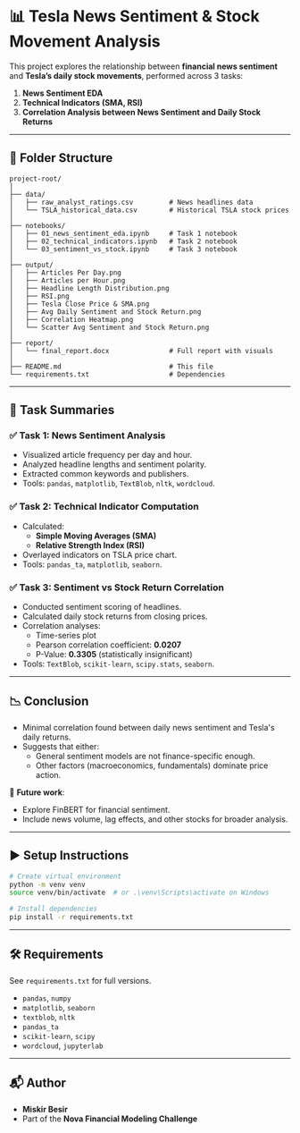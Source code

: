 # 📊 Tesla News Sentiment & Stock Movement Analysis

This project explores the relationship between **financial news sentiment** and **Tesla’s daily stock movements**, performed across 3 tasks:

1. **News Sentiment EDA**
2. **Technical Indicators (SMA, RSI)**
3. **Correlation Analysis between News Sentiment and Daily Stock Returns**

---

## 📁 Folder Structure

```
project-root/
│
├── data/
│   ├── raw_analyst_ratings.csv         # News headlines data
│   └── TSLA_historical_data.csv        # Historical TSLA stock prices
│
├── notebooks/
│   ├── 01_news_sentiment_eda.ipynb     # Task 1 notebook
│   ├── 02_technical_indicators.ipynb   # Task 2 notebook
│   └── 03_sentiment_vs_stock.ipynb     # Task 3 notebook
│
├── output/
│   ├── Articles Per Day.png
│   ├── Articles per Hour.png
│   ├── Headline Length Distribution.png
│   ├── RSI.png
│   ├── Tesla Close Price & SMA.png
│   ├── Avg Daily Sentiment and Stock Return.png
│   ├── Correlation Heatmap.png
│   └── Scatter Avg Sentiment and Stock Return.png
│
├── report/
│   └── final_report.docx               # Full report with visuals
│
├── README.md                           # This file
└── requirements.txt                    # Dependencies
```

---

## 📌 Task Summaries

### ✅ Task 1: News Sentiment Analysis

- Visualized article frequency per day and hour.
- Analyzed headline lengths and sentiment polarity.
- Extracted common keywords and publishers.
- Tools: `pandas`, `matplotlib`, `TextBlob`, `nltk`, `wordcloud`.

### ✅ Task 2: Technical Indicator Computation

- Calculated:
  - **Simple Moving Averages (SMA)**
  - **Relative Strength Index (RSI)**
- Overlayed indicators on TSLA price chart.
- Tools: `pandas_ta`, `matplotlib`, `seaborn`.

### ✅ Task 3: Sentiment vs Stock Return Correlation

- Conducted sentiment scoring of headlines.
- Calculated daily stock returns from closing prices.
- Correlation analyses:
  - Time-series plot
  - Pearson correlation coefficient: **0.0207**
  - P-Value: **0.3305** (statistically insignificant)
- Tools: `TextBlob`, `scikit-learn`, `scipy.stats`, `seaborn`.

---

## 📉 Conclusion

- Minimal correlation found between daily news sentiment and Tesla's daily returns.
- Suggests that either:
  - General sentiment models are not finance-specific enough.
  - Other factors (macroeconomics, fundamentals) dominate price action.

🔮 **Future work**:

- Explore FinBERT for financial sentiment.
- Include news volume, lag effects, and other stocks for broader analysis.

---

## ▶️ Setup Instructions

```bash
# Create virtual environment
python -m venv venv
source venv/bin/activate  # or .\venv\Scripts\activate on Windows

# Install dependencies
pip install -r requirements.txt
```

---

## 🛠 Requirements

See `requirements.txt` for full versions.

- `pandas`, `numpy`
- `matplotlib`, `seaborn`
- `textblob`, `nltk`
- `pandas_ta`
- `scikit-learn`, `scipy`
- `wordcloud`, `jupyterlab`

---

## 📬 Author

- **Miskir Besir**
- Part of the **Nova Financial Modeling Challenge**
